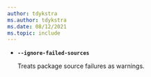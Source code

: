 ```yaml
---
author: tdykstra
ms.author: tdykstra
ms.date: 08/12/2021
ms.topic: include
---
```

- **`--ignore-failed-sources`**

  Treats package source failures as warnings.
